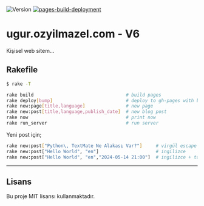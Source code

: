 ![Version](https://img.shields.io/badge/version-0.1.10-orange.svg)
[![pages-build-deployment](https://github.com/vigo/ugur.ozyilmazel.com/actions/workflows/pages/pages-build-deployment/badge.svg?branch=gh-pages)](https://github.com/vigo/ugur.ozyilmazel.com/actions/workflows/pages/pages-build-deployment)

# ugur.ozyilmazel.com - V6

Kişisel web sitem...

## Rakefile

```bash
$ rake -T

rake build                                  # build pages
rake deploy[bump]                           # deploy to gh-pages with bump
rake new:page[title,language]               # new page
rake new:post[title,language,publish_date]  # new blog post
rake now                                    # print now
rake run_server                             # run server
```

Yeni post için;

```bash
rake new:post["Python\, TextMate Ne Alakası Var?"]     # virgül escape edilmeli
rake new:post["Hello World", "en"]                     # ingilizce
rake new:post["Hello World", "en","2024-05-14 21:00"]  # ingilizce + tarih
```

---

## Lisans

Bu proje MIT lisansı kullanmaktadır.
